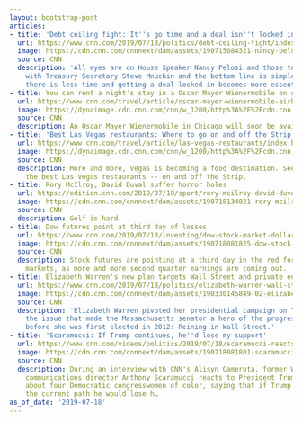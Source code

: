 ```yaml
---
layout: bootstrap-post
articles:
- title: 'Debt ceiling fight: It''s go time and a deal isn''t locked in yet'
  url: https://www.cnn.com/2019/07/18/politics/debt-ceiling-fight/index.html
  image: https://cdn.cnn.com/cnnnext/dam/assets/190715084321-nancy-pelosi-steven-mnuchin-split-super-tease.jpg
  source: CNN
  description: 'All eyes are on House Speaker Nancy Pelosi and those telephone calls
    with Treasury Secretary Steve Mnuchin and the bottom line is simple: every day
    there is less time and getting a deal locked in becomes more essential.'
- title: You can rent a night's stay in a Oscar Mayer Wienermobile on Airbnb
  url: https://www.cnn.com/travel/article/oscar-mayer-wienermobile-airbnb-trnd/index.html
  image: https://dynaimage.cdn.cnn.com/cnn/w_1200/http%3A%2F%2Fcdn.cnn.com%2Fcnnnext%2Fdam%2Fassets%2F190218160554-wienermobile-super-tease.jpg
  source: CNN
  description: An Oscar Mayer Wienermobile in Chicago will soon be available on Airbnb.
- title: 'Best Las Vegas restaurants: Where to go on and off the Strip'
  url: https://www.cnn.com/travel/article/las-vegas-restaurants/index.html
  image: https://dynaimage.cdn.cnn.com/cnn/w_1200/http%3A%2F%2Fcdn.cnn.com%2Fcnnnext%2Fdam%2Fassets%2F190701122456-014-las-vegas-restaurants-best-friend-super-tease.jpg
  source: CNN
  description: More and more, Vegas is becoming a food destination. See our list of
    the best Las Vegas restaurants -- on and off the Strip.
- title: Rory McIlroy, David Duval suffer horror holes
  url: https://edition.cnn.com/2019/07/18/sport/rory-mcilroy-david-duval-the-open-royal-portrush-spt-intl/index.html
  image: https://cdn.cnn.com/cnnnext/dam/assets/190718134021-rory-mcilroy-open-day-one-drive-right-super-tease.jpg
  source: CNN
  description: Golf is hard.
- title: Dow futures point at third day of losses
  url: https://www.cnn.com/2019/07/18/investing/dow-stock-market-dollar-today/index.html
  image: https://cdn.cnn.com/cnnnext/dam/assets/190718081825-dow-stock-market-today-super-tease.jpg
  source: CNN
  description: Stock futures are pointing at a third day in the red for US equity
    markets, as more and more second quarter earnings are coming out.
- title: Elizabeth Warren's new plan targets Wall Street and private equity 'vampires'
  url: https://www.cnn.com/2019/07/18/politics/elizabeth-warren-wall-street-plan/index.html
  image: https://cdn.cnn.com/cnnnext/dam/assets/190330145849-02-elizabeth-warren-iowa-farmers-0330-super-tease.jpg
  source: CNN
  description: 'Elizabeth Warren pivoted her presidential campaign on Thursday to
    the issue that made the Massachusetts senator a hero of the progressive left long
    before she was first elected in 2012: Reining in Wall Street.'
- title: 'Scaramucci: If Trump continues, he''d lose my support'
  url: https://www.cnn.com/videos/politics/2019/07/18/scaramucci-reacts-to-trump-tweets-congresswomen-camerota-intv-newday-vpx.cnn
  image: https://cdn.cnn.com/cnnnext/dam/assets/190718081801-scaramucci-super-tease.jpg
  source: CNN
  description: During an interview with CNN's Alisyn Camerota, former White House
    communications director Anthony Scaramucci reacts to President Trump's tweets
    about four Democratic congresswomen of color, saying that if Trump continues down
    the current path he would lose h…
as_of_date: '2019-07-18'
---
```


